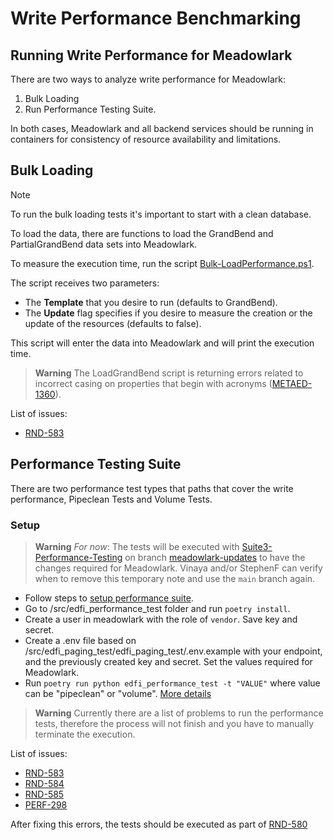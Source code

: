 # Write Performance Benchmarking

## Running Write Performance for Meadowlark

There are two ways to analyze write performance for Meadowlark:

1. Bulk Loading
2. Run Performance Testing Suite.

In both cases, Meadowlark and all backend services should be running in containers for
consistency of resource availability and limitations.

## Bulk Loading

> [!NOTE]
> To run the bulk loading tests it's important to start with a clean
> database.

To load the data, there are functions to load the GrandBend and PartialGrandBend
data sets into Meadowlark.

To measure the execution time, run the script
[Bulk-LoadPerformance.ps1](../../../eng/performance/BulkLoad-Performance.ps1).

The script receives two parameters:

- The **Template** that you desire to run (defaults to GrandBend).
- The **Update** flag specifies if you desire to measure the creation or the
  update of the resources (defaults to false).

This script will enter the data into Meadowlark and will print the execution
time.

> **Warning** The LoadGrandBend script is returning errors related to incorrect casing on properties that
> begin with acronyms ([METAED-1360](https://tracker.ed-fi.org/browse/METAED-1360)).

List of issues:

- [RND-583](https://tracker.ed-fi.org/browse/RND-583)

## Performance Testing Suite

There are two performance test types that paths that cover the write
performance, Pipeclean Tests and Volume Tests.

### Setup

> **Warning**
> _For now_: The tests will be executed with
> [Suite3-Performance-Testing](https://github.com/Ed-Fi-Exchange-OSS/Suite-3-Performance-Testing)
> on branch [meadowlark-updates](https://github.com/Ed-Fi-Exchange-OSS/Suite-3-Performance-Testing/tree/meadowlark-updates)
> to have the changes required for Meadowlark. Vinaya and/or StephenF can verify when to remove
> this temporary note and use the `main` branch again.

- Follow steps to [setup performance suite](./SETUP-PERFORMANCE-SUITE.md).
- Go to /src/edfi_performance_test folder and run `poetry install`.
- Create a user in meadowlark with the role of `vendor`. Save key and secret.
- Create a .env file based on
  /src/edfi_paging_test/edfi_paging_test/.env.example with your endpoint, and the previously created key
  and secret. Set the values required for Meadowlark.
- Run `poetry run python edfi_performance_test -t "VALUE"` where value can be
  "pipeclean" or "volume". [More details](https://github.com/Ed-Fi-Exchange-OSS/Suite-3-Performance-Testing/tree/main/src/edfi-performance-test)

> **Warning** Currently there are a list of problems to run the performance tests,
> therefore the process will not finish and you have to manually terminate the execution.

List of issues:

- [RND-583](https://tracker.ed-fi.org/browse/RND-583)
- [RND-584](https://tracker.ed-fi.org/browse/RND-584)
- [RND-585](https://tracker.ed-fi.org/browse/RND-585)
- [PERF-298](https://tracker.ed-fi.org/browse/PERF-298)

After fixing this errors, the tests should be executed as part of [RND-580](https://tracker.ed-fi.org/browse/RND-580)

